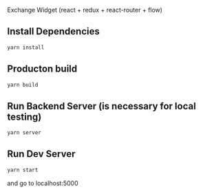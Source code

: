 Exchange Widget (react + redux + react-router + flow)

## Install Dependencies
```bash
yarn install
```

## Producton build
```bash
yarn build
```

## Run Backend Server (is necessary for local testing)
```bash
yarn server
```

## Run Dev Server
```bash
yarn start
```

and go to localhost:5000
